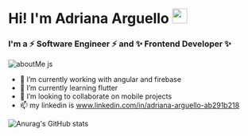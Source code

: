 # Hi! I'm Adriana Arguello <img src="https://user-images.githubusercontent.com/1303154/88677602-1635ba80-d120-11ea-84d8-d263ba5fc3c0.gif" width="30">

### I'm a ⚡ Software Engineer ⚡ and ✨ Frontend Developer ✨

![aboutMe js](https://user-images.githubusercontent.com/70598371/189494401-66031c27-f52d-4f64-a02d-592e44ccc53b.svg)

- 🔭 I’m currently working with angular and firebase
- 🌱 I’m currently learning flutter
- 👯 I’m looking to collaborate on mobile projects
- 📫 my linkedin is www.linkedin.com/in/adriana-arguello-ab291b218

![Anurag's GitHub stats](https://github-readme-stats.vercel.app/api?username=AdrianaArguello&theme=blueberry&show_icons=true)


